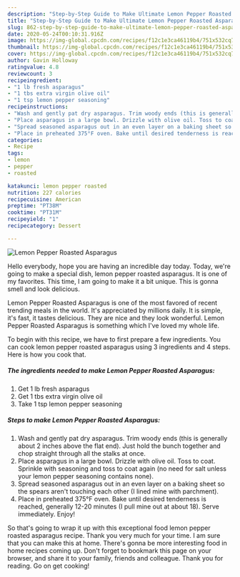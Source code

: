 ```yaml
---
description: "Step-by-Step Guide to Make Ultimate Lemon Pepper Roasted Asparagus"
title: "Step-by-Step Guide to Make Ultimate Lemon Pepper Roasted Asparagus"
slug: 862-step-by-step-guide-to-make-ultimate-lemon-pepper-roasted-asparagus
date: 2020-05-24T00:10:31.916Z
image: https://img-global.cpcdn.com/recipes/f12c1e3ca46119b4/751x532cq70/lemon-pepper-roasted-asparagus-recipe-main-photo.jpg
thumbnail: https://img-global.cpcdn.com/recipes/f12c1e3ca46119b4/751x532cq70/lemon-pepper-roasted-asparagus-recipe-main-photo.jpg
cover: https://img-global.cpcdn.com/recipes/f12c1e3ca46119b4/751x532cq70/lemon-pepper-roasted-asparagus-recipe-main-photo.jpg
author: Gavin Holloway
ratingvalue: 4.8
reviewcount: 3
recipeingredient:
- "1 lb fresh asparagus"
- "1 tbs extra virgin olive oil"
- "1 tsp lemon pepper seasoning"
recipeinstructions:
- "Wash and gently pat dry asparagus. Trim woody ends (this is generally about 2 inches above the flat end). Just hold the bunch together and chop straight through all the stalks at once."
- "Place asparagus in a large bowl. Drizzle with olive oil. Toss to coat. Sprinkle with seasoning and toss to coat again (no need for salt unless your lemon pepper seasoning contains none)."
- "Spread seasoned asparagus out in an even layer on a baking sheet so the spears aren&#39;t touching each other (I lined mine with parchment)."
- "Place in preheated 375°F oven. Bake until desired tenderness is reached, generally 12-20 minutes (I pull mine out at about 18). Serve immediately. Enjoy!"
categories:
- Recipe
tags:
- lemon
- pepper
- roasted

katakunci: lemon pepper roasted 
nutrition: 227 calories
recipecuisine: American
preptime: "PT38M"
cooktime: "PT31M"
recipeyield: "1"
recipecategory: Dessert

---
```



![Lemon Pepper Roasted Asparagus](https://img-global.cpcdn.com/recipes/f12c1e3ca46119b4/751x532cq70/lemon-pepper-roasted-asparagus-recipe-main-photo.jpg)

Hello everybody, hope you are having an incredible day today. Today, we're going to make a special dish, lemon pepper roasted asparagus. It is one of my favorites. This time, I am going to make it a bit unique. This is gonna smell and look delicious.



Lemon Pepper Roasted Asparagus is one of the most favored of recent trending meals in the world. It's appreciated by millions daily. It is simple, it's fast, it tastes delicious. They are nice and they look wonderful. Lemon Pepper Roasted Asparagus is something which I've loved my whole life.


To begin with this recipe, we have to first prepare a few ingredients. You can cook lemon pepper roasted asparagus using 3 ingredients and 4 steps. Here is how you cook that.

<!--inarticleads1-->

##### The ingredients needed to make Lemon Pepper Roasted Asparagus:

1. Get 1 lb fresh asparagus
1. Get 1 tbs extra virgin olive oil
1. Take 1 tsp lemon pepper seasoning




<!--inarticleads2-->

##### Steps to make Lemon Pepper Roasted Asparagus:

1. Wash and gently pat dry asparagus. Trim woody ends (this is generally about 2 inches above the flat end). Just hold the bunch together and chop straight through all the stalks at once.
1. Place asparagus in a large bowl. Drizzle with olive oil. Toss to coat. Sprinkle with seasoning and toss to coat again (no need for salt unless your lemon pepper seasoning contains none).
1. Spread seasoned asparagus out in an even layer on a baking sheet so the spears aren&#39;t touching each other (I lined mine with parchment).
1. Place in preheated 375°F oven. Bake until desired tenderness is reached, generally 12-20 minutes (I pull mine out at about 18). Serve immediately. Enjoy!




So that's going to wrap it up with this exceptional food lemon pepper roasted asparagus recipe. Thank you very much for your time. I am sure that you can make this at home. There's gonna be more interesting food in home recipes coming up. Don't forget to bookmark this page on your browser, and share it to your family, friends and colleague. Thank you for reading. Go on get cooking!
